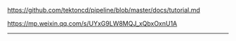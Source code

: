 https://github.com/tektoncd/pipeline/blob/master/docs/tutorial.md

https://mp.weixin.qq.com/s/UYxG9LW8MQJ_xQbxOxnU1A

---

